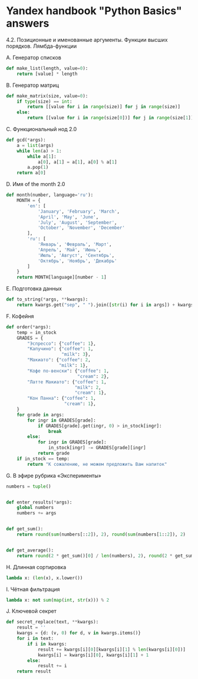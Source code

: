 # Yandex handbook "Python Basics" answers

4.2. Позиционные и именованные аргументы. Функции высших порядков. Лямбда-функции

A. Генератор списков
```python
def make_list(length, value=0):
    return [value] * length   
```
B. Генератор матриц
```python
def make_matrix(size, value=0):
    if type(size) == int:
        return [[value for i in range(size)] for j in range(size)]
    else:
        return [[value for i in range(size[0])] for j in range(size[1])]
```
C. Функциональный нод 2.0
```python
def gcd(*args):
    a = list(args)
    while len(a) > 1:
        while a[1]:
            a[0], a[1] = a[1], a[0] % a[1]
        a.pop(1)
    return a[0]
```
D. Имя of the month 2.0
```python
def month(number, language='ru'):
    MONTH = {
        'en': [
            'January', 'February', 'March',
            'April', 'May', 'June',
            'July', 'August', 'September',
            'October', 'November', 'December'
        ],
        'ru': [
            'Январь', 'Февраль', 'Март',
            'Апрель', 'Май', 'Июнь',
            'Июль', 'Август', 'Сентябрь',
            'Октябрь', 'Ноябрь', 'Декабрь'
        ]
    }
    return MONTH[language][number - 1]
```
E. Подготовка данных
```python
def to_string(*args, **kwargs):
    return kwargs.get("sep", " ").join([str(i) for i in args]) + kwargs.get("end", "\n")
```
F. Кофейня
```python
def order(*args):
    temp = in_stock
    GRADES = {
        "Эспрессо": {"coffee": 1},
        "Капучино": {"coffee": 1,
                     "milk": 3},
        "Макиато": {"coffee": 2,
                    "milk": 1},
        "Кофе по-венски": {"coffee": 1,
                           "cream": 2},
        "Латте Макиато": {"coffee": 1,
                          "milk": 2,
                          "cream": 1},
        "Кон Панна": {"coffee": 1,
                      "cream": 1},
    }
    for grade in args:
        for ingr in GRADES[grade]:
            if GRADES[grade].get(ingr, 0) > in_stock[ingr]:
                break
        else:
            for ingr in GRADES[grade]:
                in_stock[ingr] -= GRADES[grade][ingr]
            return grade
    if in_stock == temp:
        return "К сожалению, не можем предложить Вам напиток"
```
G. В эфире рубрика «Эксперименты»
```python
numbers = tuple()


def enter_results(*args):
    global numbers
    numbers += args


def get_sum():
    return round(sum(numbers[::2]), 2), round(sum(numbers[1::2]), 2)


def get_average():
    return round(2 * get_sum()[0] / len(numbers), 2), round(2 * get_sum()[1] / len(numbers), 2)
```
H. Длинная сортировка
```python
lambda x: (len(x), x.lower())
```
I. Чётная фильтрация
```python
lambda x: not sum(map(int, str(x))) % 2
```
J. Ключевой секрет
```python
def secret_replace(text, **kwargs):
    result = ''
    kwargs = {d: (v, 0) for d, v in kwargs.items()}
    for i in text:
        if i in kwargs:
            result += kwargs[i][0][kwargs[i][1] % len(kwargs[i][0])]
            kwargs[i] = kwargs[i][0], kwargs[i][1] + 1
        else:
            result += i
    return result
```
